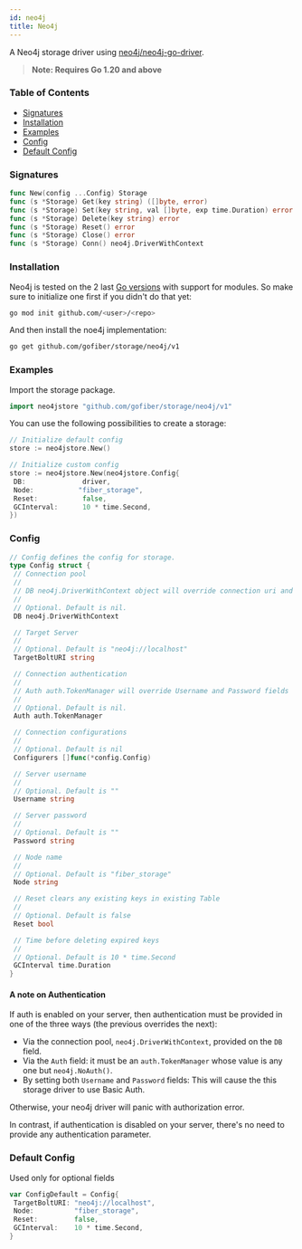 ```yaml
---
id: neo4j
title: Neo4j
---
```


A Neo4j storage driver using [neo4j/neo4j-go-driver](https://github.com/neo4j/neo4j-go-driver).

> **Note: Requires Go 1.20 and above**

### Table of Contents

- [Signatures](#signatures)
- [Installation](#installation)
- [Examples](#examples)
- [Config](#config)
- [Default Config](#default-config)

### Signatures

```go
func New(config ...Config) Storage
func (s *Storage) Get(key string) ([]byte, error)
func (s *Storage) Set(key string, val []byte, exp time.Duration) error
func (s *Storage) Delete(key string) error
func (s *Storage) Reset() error
func (s *Storage) Close() error
func (s *Storage) Conn() neo4j.DriverWithContext
```

### Installation

Neo4j is tested on the 2 last [Go versions](https://golang.org/dl/) with support for modules. So make sure to initialize one first if you didn't do that yet:

```bash
go mod init github.com/<user>/<repo>
```

And then install the noe4j implementation:

```bash
go get github.com/gofiber/storage/neo4j/v1
```

### Examples

Import the storage package.

```go
import neo4jstore "github.com/gofiber/storage/neo4j/v1"
```

You can use the following possibilities to create a storage:

```go
// Initialize default config
store := neo4jstore.New()

// Initialize custom config
store := neo4jstore.New(neo4jstore.Config{
 DB:              driver,
 Node:           "fiber_storage",
 Reset:           false,
 GCInterval:      10 * time.Second,
})
```

### Config

```go
// Config defines the config for storage.
type Config struct {
 // Connection pool
 //
 // DB neo4j.DriverWithContext object will override connection uri and other connection fields.
 //
 // Optional. Default is nil.
 DB neo4j.DriverWithContext

 // Target Server
 //
 // Optional. Default is "neo4j://localhost"
 TargetBoltURI string

 // Connection authentication
 //
 // Auth auth.TokenManager will override Username and Password fields
 //
 // Optional. Default is nil.
 Auth auth.TokenManager

 // Connection configurations
 //
 // Optional. Default is nil
 Configurers []func(*config.Config)

 // Server username
 //
 // Optional. Default is ""
 Username string

 // Server password
 //
 // Optional. Default is ""
 Password string

 // Node name
 //
 // Optional. Default is "fiber_storage"
 Node string

 // Reset clears any existing keys in existing Table
 //
 // Optional. Default is false
 Reset bool

 // Time before deleting expired keys
 //
 // Optional. Default is 10 * time.Second
 GCInterval time.Duration
}
```

#### A note on Authentication

If auth is enabled on your server, then authentication must be provided in one of the three ways (the previous overrides the next):

- Via the connection pool, `neo4j.DriverWithContext`, provided on the `DB` field.
- Via the `Auth` field: it must be an `auth.TokenManager` whose value is any one but `neo4j.NoAuth()`.
- By setting both `Username` and `Password` fields: This will cause the this storage driver to use Basic Auth.

Otherwise, your neo4j driver will panic with authorization error.

In contrast, if authentication is disabled on your server, there's no need to provide any authentication parameter.

### Default Config

Used only for optional fields

```go
var ConfigDefault = Config{
 TargetBoltURI: "neo4j://localhost",
 Node:          "fiber_storage",
 Reset:         false,
 GCInterval:    10 * time.Second,
}
```
